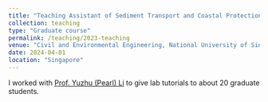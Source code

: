 ```yaml
---
title: "Teaching Assistant of Sediment Transport and Coastal Protection AY2024/2025"
collection: teaching
type: "Graduate course"
permalink: /teaching/2023-teaching
venue: "Civil and Environmental Engineering, National University of Singapore"
date: 2024-04-01
location: "Singapore"
---
```


I worked with <a href="https://nus-ccl.com/">Prof. Yuzhu (Pearl) Li</a> to give lab tutorials to about 20 graduate students.

<!-- <div align=center><img src="http://huzhengyu.github.io/images/CE5308.gif" width = 400></div> -->
